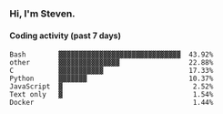 ### Hi, I'm Steven.

#### Coding activity (past 7 days)
```
Bash        ▓▓▓▓▓▓▓▓▓▓▓▓▓▓▓▓▓▓▓▓▓▓▓▓▓▓▓▓▓▓  43.92%
other       ▓▓▓▓▓▓▓▓▓▓▓▓▓▓▓                 22.88%
C           ▓▓▓▓▓▓▓▓▓▓▓                     17.33%
Python      ▓▓▓▓▓▓▓                         10.37%
JavaScript  ▓                                2.52%
Text only   ▓                                1.54%
Docker                                       1.44%
```
